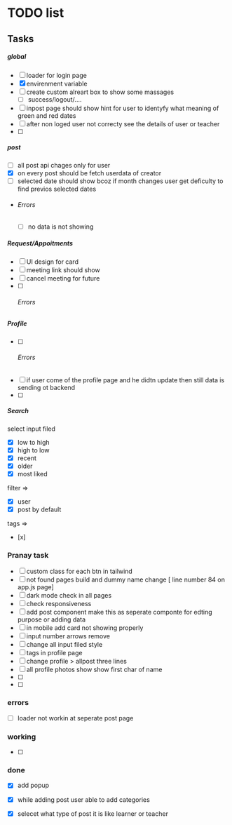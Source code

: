 # TODO list
## Tasks
##### global
- [ ] loader for login page
- [x] envirenment variable
- [ ] create custom alreart box to show some massages
  - [ ] success/logout/....
- [ ] inpost page should show hint for user to identyfy what meaning of green and red dates
- [ ] after non loged user not correcty see the details of user or teacher
- [ ]
##### post
- [ ] all post api chages only for user
- [x] on every post should be fetch userdata of creator
- [ ] selected date should show bcoz if month changes user get deficulty to find previos selected dates
- ###### Errors
  - [ ] no data is not showing
##### Request/Appoitments
- [ ] UI design for card
- [ ] meeting link should show
- [ ] cancel meeting for future
- [ ] ###### Errors

##### Profile
- [ ] ###### Errors
- [ ] if user come of the profile page and he didtn update then still data is sending ot backend
- [ ] 
##### Search
select input filed 
- [x] low to high 
- [x] high to low
- [x] recent
- [x] older
- [x] most liked

filter => 
- [x] user
- [x] post by default

tags =>
- [x]
### Pranay task
- [ ] custom class for each btn in tailwind
- [ ] not found pages build and dummy name change [ line number 84 on app.js page]
- [ ] dark mode check in all pages 
- [ ] check responsiveness
- [ ] add post component make this as seperate componte for edting purpose or adding data
- [ ] in mobile add card not showing properly
- [ ] input number arrows remove
- [ ] change all input filed style 
- [ ] tags in profile page
- [ ] change profile > allpost  three lines
- [ ] all profile photos show show first char of name
- [ ]
- [ ]

### errors
- [ ] loader not workin at seperate post page

### working
- [ ] 
### done
- [x] add popup
- [x] while adding post user able to add categories
- [x] selecet what type of post it is like learner or teacher


